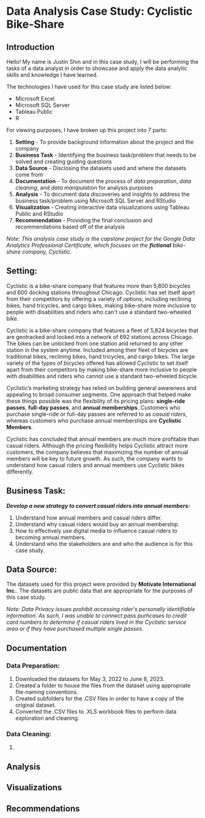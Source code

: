# Data Analysis Case Study: Cyclistic Bike-Share

## Introduction
Hello! My name is Justin Shin and in this case study, I will be performing the tasks of a data analyst in order to showcase and apply the data analytic skills and knowledge I have learned.

The technologies I have used for this case study are listed below:
* Microsoft Excel
* Microsoft SQL Server
* Tableau Public
* R

For viewing purposes, I have broken up this project into 7 parts:
1. **Setting** - To provide background information about the project and the company
2. **Business Task** - Identifying the business task/problem that needs to be solved and creating guiding questions
3. **Data Source** - Disclosing the datasets used and where the datasets come from
4. **Documentation** - To document the process of *data preparation*, *data cleaning*, and *data manipulation* for analysis purposes
5. **Analysis** - To document data discoveries and insights to address the business task/problem using Microsoft SQL Server and RStudio
6. **Visualization** - Creating interactive data visualizations using Tableau Public and RStudio
7. **Recommendation** - Providing the final conclusion and recommendations based off of the analysis

*Note: This analysis case study is the capstone project for the Google Data Analytics Professional Certificate, which focuses on the **fictional** bike-share company, Cyclistic.* 

## Setting:
Cyclistic is a bike-share company that features more than 5,800 bicycles and 600 docking stations throughout Chicago. Cyclistic has set itself apart from their competitors by offering a variety of options, including reclining bikes, hand tricycles, and cargo bikes, making bike-share more inclusive to people with disabilities and riders who can't use a standard two-wheeled bike.

Cyclistic is a bike-share company that features a fleet of 5,824 bicycles that are geotracked and locked into a network of 692 stations across Chicago. The bikes can be unlocked from one station and returned to any other station in the system anytime. 
Included among their fleet of bicycles are traditional bikes, reclining bikes, hand tricycles, and cargo bikes. 
The large variety of the types of bicycles offered has allowed Cyclistic to set itself apart from their competitors by making bike-share more inclusive to people with disabilities and riders who cannot use a standard two-wheeled bicycle.

Cyclistic’s marketing strategy has relied on building general awareness and appealing to broad consumer segments. One approach that helped make these things possible was the flexibility of its pricing plans: **single-ride passes**, **full-day passes**, and **annual memberships**. 
Customers who purchase single-ride or full-day passes are referred to as *casual riders*, whereas customers who purchase annual memberships are **Cyclistic Members**.

Cyclistic has concluded that annual members are much more profitable than casual riders. Although the pricing flexibility helps Cyclistic attract more customers, the company believes that maximizing the number of annual members will be key to future growth.
As such, the company wants to understand how casual riders and annual members use Cyclistic bikes differently.

## Business Task: 
**_Develop a new strategy to convert casual riders into annual members:_**

1. Understand how annual members and casual riders differ.
3. Understand why casual riders would buy an annual membership.
4. How to effectively use digital media to influence casual riders to becoming annual members.
5. Understand who the stakeholders are and who the audience is for this case study.

## Data Source:
The datasets used for this project were provided by **Motivate International Inc.**. The datasets are public data that are appropriate for the purposes of this case study.

*Note: Data Privacy issues prohibit accessing rider's personally identifiable information. As such, I was unable to connect pass purhcases to credit card numbers to determine if casual riders lived in the Cyclistic service area or if they have purchased multiple single passes.* 

## Documentation
### Data Preparation:
1. Downloaded the datasets for May 3, 2022 to June 8, 2023.
2. Created a folder to house the files from the dataset using appropriate file-naming conventions.
3. Created subfolders for the .CSV files in order to have a copy of the original dataset.
4. Converted the .CSV files to .XLS workbook files to perform data exploration and cleaning.

### Data Cleaning:
1. 



## Analysis

## Visualizations

## Recommendations

